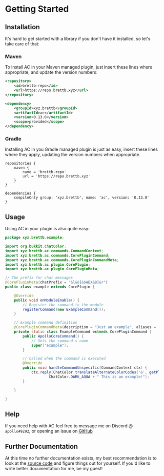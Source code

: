 # Getting Started

## Installation
It's hard to get started with a library if you don't have it installed, so let's take care of that:

### Maven
To install AC in your Maven managed plugin, just insert these lines where appropriate, 
and update the version numbers:

```xml
<repository>
    <id>brettb-repo</id>
    <url>https://repo.brettb.xyz</url>
</repository>
```

```xml
<dependency>
    <groupId>xyz.brettb</groupId>
    <artifactId>ac</artifactId>
    <version>0.13.0</version>
    <scope>provided</scope>
</dependency>
```

### Gradle
Installing AC in you Gradle managed plugin is just as easy, insert these lines where they apply,
updating the version numbers when appropriate.

```Gradle
repositories {
    maven {
        name = 'brettb-repo'
        url = 'https://repo.brettb.xyz'
    }
}

dependencies {
    compileOnly group: 'xyz.brettb', name: 'ac', version: '0.13.0'
}
```

## Usage
Using AC in your plugin is also quite easy:

```java
package xyz.brettb.example;

import org.bukkit.ChatColor;
import xyz.brettb.ac.commands.CommandContext;
import xyz.brettb.ac.commands.CorePluginCommand;
import xyz.brettb.ac.commands.CorePluginCommandMeta;
import xyz.brettb.ac.plugin.CorePlugin;
import xyz.brettb.ac.plugin.CorePluginMeta;

// The prefix for chat messages
@CorePluginMeta(chatPrefix = "&l&8[&bAEX&8]&r")
public class example extends CorePlugin {

    @Override
    public void onModuleEnable() {
        // Register the command to the module
        registerCommand(new ExampleCommand());
    }

    // Example command definition
    @CorePluginCommandMeta(description = "Just an example", aliases = {"ex"})
    private static class ExampleCommand extends CorePluginCommand {
        public ApolloCoreCommand() {
            // Sets the command's name
            super("example");
        }

        // Called when the command is executed
        @Override
        public void handleCommandUnspecific(CommandContext ctx) {
            ctx.reply(ChatColor.translateAlternateColorCodes('&', getPlugin().getChatPrefix()) +
                    ChatColor.DARK_AQUA + " This is an example!");
        }

    }

}
```


## Help
If you need help with AC feel free to message me on Discord @ `apollo#9292`, or opening an issue on [GitHub][src]

## Further Documentation
At this time no further documentation exists, my best recommendation is to look at the [source code][src] and figure things out for yourself.
If you'd like to write better documentation for me, be my guest!    


[src]: https://github.com/GreatGodApollo/ac